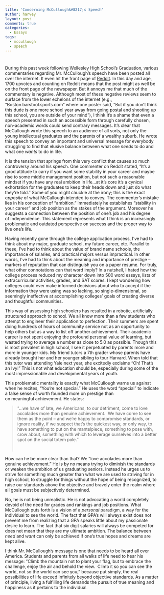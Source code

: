 ```yaml
---
title: 'Concerning McCullough&#8217;s Speech'
author: harvey
layout: post
comments: true
categories:
  - Essays
tags:
  - mccullough
  - speech
---
```

# 

During this past week following Wellesley High School’s Graduation, various commentaries regarding Mr. McCullough’s speech have been posted all over the internet. It even hit the front page of [Reddit][1]. In this day and age, 1700 upvotes and counting on Reddit means that the post might as well be on the front page of the newspaper. But it annoys me that much of the commentary is negative. Although most of these negative reviews seem to surface from the lower echelons of the internet (e.g., “Boston.barstool.sports.com” where one poster said, “But if you don’t think this dude is one more school year away from going postal and shooting up this school, you are outside of your mind”), I think it’s a shame that even a speech presented in such an accessible form through carefully chosen, non-academic words could send contrary messages. It’s clear that McCullough wrote this speech to an audience of all sorts, not only the young intellectual graduates and the parents of a wealthy suburb. He wrote this speech to convey an important and universal message for everybody struggling to find that elusive balance between what one *needs* to do and what one *wants* to do in life.

 [1]: http://www.reddit.com/r/videos/comments/urz30/youre_not_special_graduation_speech_honest_and/

It is the tension that springs from this very conflict that causes so much controversy around his speech. One commenter on Reddit stated, “It’s a good attitude to carry if you want some stability in your career and maybe rise to some middle management position, but not such a reasonable mindset if you have any real ambition in life…at it’s core it’s a cynical exhortation for the graduates to keep their heads down and just do what they’re told.” Some of you might chuckle at the irony; this is the exact *opposite* of what McCullough intended to convey. The commenter’s mistake lies in his conception of “ambition.” Immediately he establishes “stability in your career” and job position as the stakes of the argument. Moreover he suggests a connection between the position of one’s job and his degree of independence. This statement represents what I think is an increasingly problematic and outdated perspective on success and the proper way to live one’s life.

Having recently gone through the college application process, I’ve had to think about my major, graduate school, my future career, etc. Parallel to these, I’ve had to think about the value of brand name schools, the importance of salaries, and practical majors versus impractical. In other words, I’ve had to think about the meaning and importance of prestige – markers of reputation that can distinguish you on a paper resume. For truly, what other connotations can that word imply? In a nutshell, I hated how the college process reduced my character down into 500 word essays, lists of extracurricular activities, grades, and SAT scores. I kept wondering how colleges could ever make informed decisions about who to accept if the information they were using was so lacking, so single-dimensional, so seemingly ineffective at accomplishing colleges’ goals of creating diverse and thoughtful communities.

This way of assessing high schoolers has resulted in a robotic, artificially structured approach to school. We all know more than a few students who attempt to engineer their application to perfection. Their summers are spent doing hundreds of hours of community service not as an opportunity to help others but as a way to list off another achievement. Their academic career is not spent enjoying the profound personal value of learning, but wasted trying to average a number as close to 5.0 as possible. Though this is most prevalent in high school, I see it perpetuated by parents more and more in younger kids. My friend tutors a 7th grader whose parents have already brought her and her younger sibling to tour Harvard. When told that this tutor was attending Yale next year, she excitedly exclaims “Oh! That’s an Ivy!” This is not what education should be, especially during some of the most impressionable and developmental years of youth.

This problematic mentality is exactly what McCullough warns us against when he recites, “You’re not special.” He uses the word “special” to indicate a false sense of worth founded more on prestige than on meaningful achievement. He states:

> “…we have of late, we Americans, to our detriment, come to love accolades more than genuine achievement.  We have come to see them as the point – and we’re happy to compromise standards, or ignore reality, if we suspect that’s the quickest way, or only way, to have something to put on the mantelpiece, something to pose with, crow about, something with which to leverage ourselves into a better spot on the social totem pole.”
> 
>  

How can he be more clear than that? We “love accolades more than genuine achievement.” He is by no means trying to diminish the standards or weaken the ambition of us graduating seniors. Instead he urges us to strive for something much greater than what we are used to striving for in high school, to struggle for things without the hope of being recognized, to raise our standards above the objective and bravely enter the realm where all goals must be subjectively determined.

No, he is not being unrealistic. He is not advocating a world completely devoid of the need for grades and rankings and job positions. What McCullough puts forth is a vision of a *personal* paradigm, a way for the individual to see the world. The fact that GPA’s will always exist does not prevent me from realizing that a GPA speaks little about my passionate desire to learn. The fact that six digit salaries will always be competed for does not mean that they are my ultimate ambition. The balance between *need* and *want* can only be achieved if one’s true hopes and dreams are kept alive.

I think Mr. McCullough’s message is one that needs to be heard all over America. Students and parents from all walks of life need to hear his message: “Climb the mountain not to plant your flag, but to embrace the challenge, enjoy the air and behold the view.  Climb it so you can see the world, not so the world can see you,” because put simply, the real possibilities of life exceed infinitely beyond objective standards. As a matter of principle, living a fulfilling life demands the pursuit of true meaning and happiness as it pertains to the individual.
